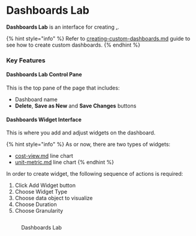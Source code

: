 # Dashboards Lab

**Dashboards Lab** is an interface for creating [.](./ "mention").

{% hint style="info" %}
Refer to [creating-custom-dashboards.md](../../guides/creating-custom-dashboards.md "mention") guide to see how to create custom dashboards.
{% endhint %}

### Key Features

#### Dashboards Lab Control Pane

This is the top pane of the page that includes:

* Dashboard name
* **Delete**, **Save as New** and **Save Changes** buttons

#### Dashboards Widget Interface

This is where you add and adjust widgets on the dashboard.

{% hint style="info" %}
As or now, there are two types of widgets:

* [cost-view.md](../cost-transparency/cost-view.md "mention") line chart
* [unit-metric.md](../unit-metrics/unit-metric.md "mention") line chart
{% endhint %}

In order to create widget, the following sequence of actions is required:

1. Click Add Widget button
2. Choose Widget Type
3. Choose data object to visualize
4. Choose Duration
5. Choose Granularity

<figure><img src="../../.gitbook/assets/dashboards-lab-1_demo.gif" alt=""><figcaption><p>Dashboards Lab</p></figcaption></figure>
